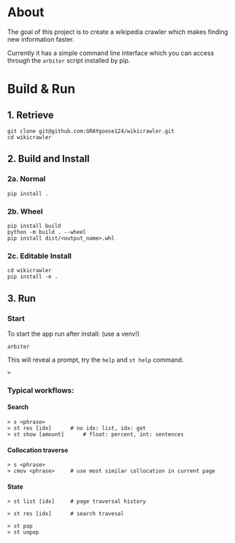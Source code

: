 # About
The goal of this project is to create a wikipedia crawler which makes finding new information faster.

Currently it has a simple command line interface which you can access through the `arbiter` script installed by pip.

# Build & Run
## 1. Retrieve
    git clone git@github.com:GRAYgoose124/wikicrawler.git
    cd wikicrawler
## 2. Build and Install
### 2a. Normal
    pip install .
### 2b. Wheel
    pip install build
    python -m build . --wheel 
    pip install dist/<output_name>.whl
### 2c. Editable Install
    cd wikicrawler
    pip install -e .

## 3. Run
### Start
To start the app run after install: (use a venv!)

    arbiter

This will reveal a prompt, try the `help` and `st help`  command.

    >

### Typical workflows:

#### Search
    > s <phrase>
    > st res [idx]      # no idx: list, idx: get
    > st show [amount]      # float: percent, int: sentences
#### Collocation traverse
    > s <phrase>
    > cmov <phrase>     # use most similar collocation in current page
#### State
    > st list [idx]     # page traversal history

    > st res [idx]      # search travesal

    > st pop
    > st unpop


